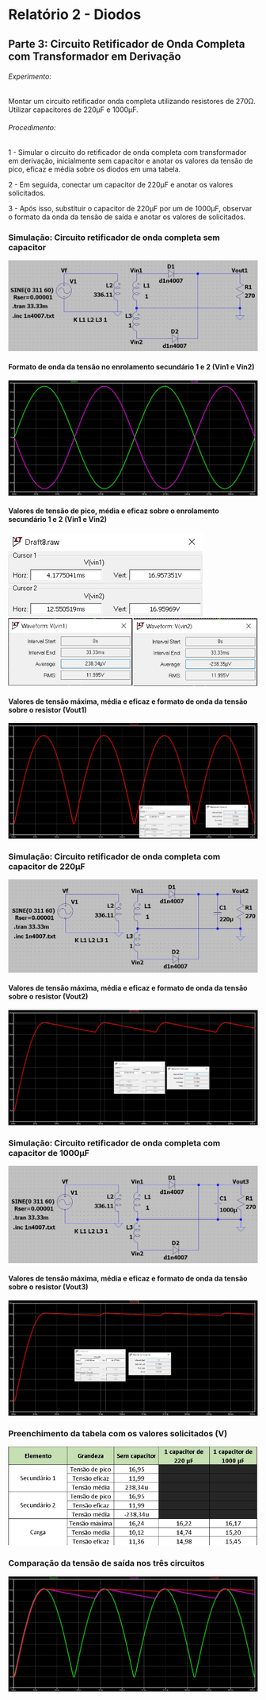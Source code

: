 # Relatório 2 - Diodos

## Parte 3: Circuito Retificador de Onda Completa com Transformador em Derivação

###### Experimento:

Montar um circuito retificador onda completa utilizando resistores de 270Ω.
Utilizar capacitores de 220μF e 1000μF.

###### Procedimento:

1 - Simular o circuito do retificador de onda completa com transformador em derivação, inicialmente sem capacitor e anotar os valores da tensão de pico, eficaz e média sobre os diodos em uma tabela.

2 - Em seguida, conectar um capacitor de 220μF e anotar os valores solicitados.

3 - Após isso, substituir o capacitor de 220μF por um de 1000μF, observar o formato da onda da tensão de saída e anotar os valores de solicitados.

### Simulação: Circuito retificador de onda completa sem capacitor

![f1](/resources/images/relat2/p3circ1.jpg)

#### Formato de onda da tensão no enrolamento secundário 1 e 2 (Vin1 e Vin2)

![f2](/resources/images/relat2/p3onda1.jpg)

#### Valores de tensão de pico, média e eficaz sobre o enrolamento secundário 1 e 2 (Vin1 e Vin2)

![f3](/resources/images/relat2/p3media1.jpg)
![f4](/resources/images/relat2/p3media2.jpg)

#### Valores de tensão máxima, média e eficaz e formato de onda da tensão sobre o resistor (Vout1)

![f5](/resources/images/relat2/p3media3.jpg)


### Simulação: Circuito retificador de onda completa com capacitor de 220μF

![f6](/resources/images/relat2/p3circ2.jpg)

#### Valores de tensão máxima, média e eficaz e formato de onda da tensão sobre o resistor (Vout2)

![f6](/resources/images/relat2/p3media4.jpg)

### Simulação: Circuito retificador de onda completa com capacitor de 1000μF

![f7](/resources/images/relat2/p3circ3.jpg)

#### Valores de tensão máxima, média e eficaz e formato de onda da tensão sobre o resistor (Vout3)

![f8](/resources/images/relat2/p3media5.jpg)

### Preenchimento da tabela com os valores solicitados (V)

![f9](/resources/images/relat2/p3tabela.jpg)

### Comparação da tensão de saída nos três circuitos

![f10](/resources/images/relat2/p3result.jpg)

